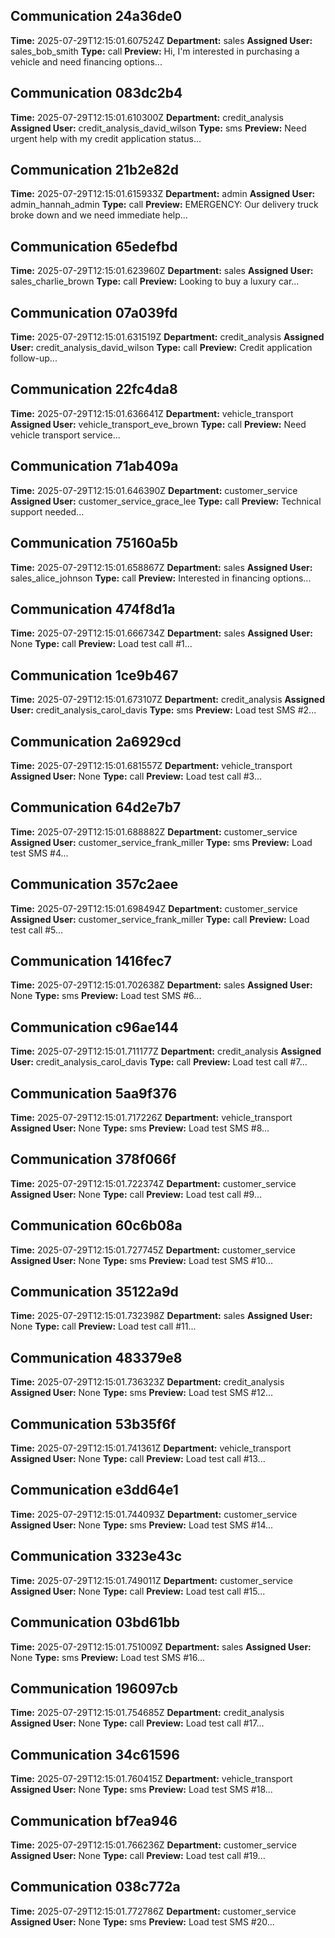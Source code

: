 
## Communication 24a36de0
**Time:** 2025-07-29T12:15:01.607524Z
**Department:** sales
**Assigned User:** sales_bob_smith
**Type:** call
**Preview:** Hi, I'm interested in purchasing a vehicle and need financing options...


## Communication 083dc2b4
**Time:** 2025-07-29T12:15:01.610300Z
**Department:** credit_analysis
**Assigned User:** credit_analysis_david_wilson
**Type:** sms
**Preview:** Need urgent help with my credit application status...


## Communication 21b2e82d
**Time:** 2025-07-29T12:15:01.615933Z
**Department:** admin
**Assigned User:** admin_hannah_admin
**Type:** call
**Preview:** EMERGENCY: Our delivery truck broke down and we need immediate help...


## Communication 65edefbd
**Time:** 2025-07-29T12:15:01.623960Z
**Department:** sales
**Assigned User:** sales_charlie_brown
**Type:** call
**Preview:** Looking to buy a luxury car...


## Communication 07a039fd
**Time:** 2025-07-29T12:15:01.631519Z
**Department:** credit_analysis
**Assigned User:** credit_analysis_david_wilson
**Type:** call
**Preview:** Credit application follow-up...


## Communication 22fc4da8
**Time:** 2025-07-29T12:15:01.636641Z
**Department:** vehicle_transport
**Assigned User:** vehicle_transport_eve_brown
**Type:** call
**Preview:** Need vehicle transport service...


## Communication 71ab409a
**Time:** 2025-07-29T12:15:01.646390Z
**Department:** customer_service
**Assigned User:** customer_service_grace_lee
**Type:** call
**Preview:** Technical support needed...


## Communication 75160a5b
**Time:** 2025-07-29T12:15:01.658867Z
**Department:** sales
**Assigned User:** sales_alice_johnson
**Type:** call
**Preview:** Interested in financing options...


## Communication 474f8d1a
**Time:** 2025-07-29T12:15:01.666734Z
**Department:** sales
**Assigned User:** None
**Type:** call
**Preview:** Load test call #1...


## Communication 1ce9b467
**Time:** 2025-07-29T12:15:01.673107Z
**Department:** credit_analysis
**Assigned User:** credit_analysis_carol_davis
**Type:** sms
**Preview:** Load test SMS #2...


## Communication 2a6929cd
**Time:** 2025-07-29T12:15:01.681557Z
**Department:** vehicle_transport
**Assigned User:** None
**Type:** call
**Preview:** Load test call #3...


## Communication 64d2e7b7
**Time:** 2025-07-29T12:15:01.688882Z
**Department:** customer_service
**Assigned User:** customer_service_frank_miller
**Type:** sms
**Preview:** Load test SMS #4...


## Communication 357c2aee
**Time:** 2025-07-29T12:15:01.698494Z
**Department:** customer_service
**Assigned User:** customer_service_frank_miller
**Type:** call
**Preview:** Load test call #5...


## Communication 1416fec7
**Time:** 2025-07-29T12:15:01.702638Z
**Department:** sales
**Assigned User:** None
**Type:** sms
**Preview:** Load test SMS #6...


## Communication c96ae144
**Time:** 2025-07-29T12:15:01.711177Z
**Department:** credit_analysis
**Assigned User:** credit_analysis_carol_davis
**Type:** call
**Preview:** Load test call #7...


## Communication 5aa9f376
**Time:** 2025-07-29T12:15:01.717226Z
**Department:** vehicle_transport
**Assigned User:** None
**Type:** sms
**Preview:** Load test SMS #8...


## Communication 378f066f
**Time:** 2025-07-29T12:15:01.722374Z
**Department:** customer_service
**Assigned User:** None
**Type:** call
**Preview:** Load test call #9...


## Communication 60c6b08a
**Time:** 2025-07-29T12:15:01.727745Z
**Department:** customer_service
**Assigned User:** None
**Type:** sms
**Preview:** Load test SMS #10...


## Communication 35122a9d
**Time:** 2025-07-29T12:15:01.732398Z
**Department:** sales
**Assigned User:** None
**Type:** call
**Preview:** Load test call #11...


## Communication 483379e8
**Time:** 2025-07-29T12:15:01.736323Z
**Department:** credit_analysis
**Assigned User:** None
**Type:** sms
**Preview:** Load test SMS #12...


## Communication 53b35f6f
**Time:** 2025-07-29T12:15:01.741361Z
**Department:** vehicle_transport
**Assigned User:** None
**Type:** call
**Preview:** Load test call #13...


## Communication e3dd64e1
**Time:** 2025-07-29T12:15:01.744093Z
**Department:** customer_service
**Assigned User:** None
**Type:** sms
**Preview:** Load test SMS #14...


## Communication 3323e43c
**Time:** 2025-07-29T12:15:01.749011Z
**Department:** customer_service
**Assigned User:** None
**Type:** call
**Preview:** Load test call #15...


## Communication 03bd61bb
**Time:** 2025-07-29T12:15:01.751009Z
**Department:** sales
**Assigned User:** None
**Type:** sms
**Preview:** Load test SMS #16...


## Communication 196097cb
**Time:** 2025-07-29T12:15:01.754685Z
**Department:** credit_analysis
**Assigned User:** None
**Type:** call
**Preview:** Load test call #17...


## Communication 34c61596
**Time:** 2025-07-29T12:15:01.760415Z
**Department:** vehicle_transport
**Assigned User:** None
**Type:** sms
**Preview:** Load test SMS #18...


## Communication bf7ea946
**Time:** 2025-07-29T12:15:01.766236Z
**Department:** customer_service
**Assigned User:** None
**Type:** call
**Preview:** Load test call #19...


## Communication 038c772a
**Time:** 2025-07-29T12:15:01.772786Z
**Department:** customer_service
**Assigned User:** None
**Type:** sms
**Preview:** Load test SMS #20...

